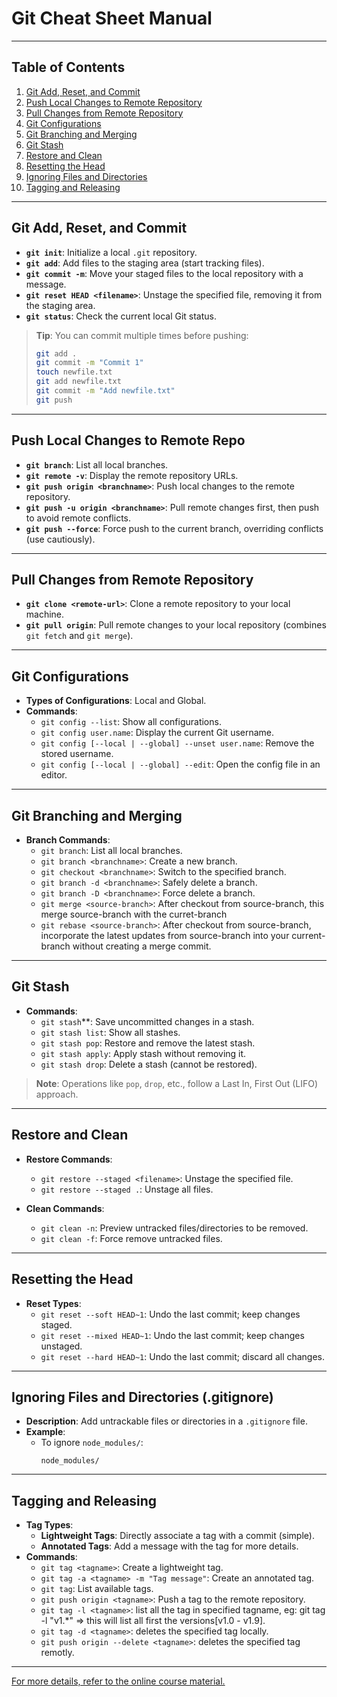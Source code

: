 # Git Cheat Sheet Manual

---

## Table of Contents
1. [Git Add, Reset, and Commit](#git-add-reset-and-commit)
2. [Push Local Changes to Remote Repository](#git-push-local-changes-to-remote-repo)
3. [Pull Changes from Remote Repository](#git-pull-changes-from-remote-repository)
4. [Git Configurations](#git-configurations)
5. [Git Branching and Merging](#git-branching-and-merging)
6. [Git Stash](#git-stash)
7. [Restore and Clean](#git-restore-and-clean)
8. [Resetting the Head](#git-resetting-the-head)
9. [Ignoring Files and Directories](#git-ignoring-files-and-directories-gitignore)
10. [Tagging and Releasing](#git-tagging-and-releasing)

---

## Git Add, Reset, and Commit

- **`git init`**: Initialize a local `.git` repository.
- **`git add`**: Add files to the staging area (start tracking files).
- **`git commit -m`**: Move your staged files to the local repository with a message.
- **`git reset HEAD <filename>`**: Unstage the specified file, removing it from the staging area.
- **`git status`**: Check the current local Git status.

> **Tip**: You can commit multiple times before pushing:
> ```bash
> git add .
> git commit -m "Commit 1"
> touch newfile.txt
> git add newfile.txt
> git commit -m "Add newfile.txt"
> git push
> ```

---

## Push Local Changes to Remote Repo

- **`git branch`**: List all local branches.
- **`git remote -v`**: Display the remote repository URLs.
- **`git push origin <branchname>`**: Push local changes to the remote repository.
- **`git push -u origin <branchname>`**: Pull remote changes first, then push to avoid remote conflicts.
- **`git push --force`**: Force push to the current branch, overriding conflicts (use cautiously).

---

## Pull Changes from Remote Repository

- **`git clone <remote-url>`**: Clone a remote repository to your local machine.
- **`git pull origin`**: Pull remote changes to your local repository (combines `git fetch` and `git merge`).

---

## Git Configurations

- **Types of Configurations**: Local and Global.
- **Commands**:
  - `git config --list`: Show all configurations.
  - `git config user.name`: Display the current Git username.
  - `git config [--local | --global] --unset user.name`: Remove the stored username.
  - `git config [--local | --global] --edit`: Open the config file in an editor.

---

## Git Branching and Merging

- **Branch Commands**:
  - `git branch`: List all local branches.
  - `git branch <branchname>`: Create a new branch.
  - `git checkout <branchname>`: Switch to the specified branch.
  - `git branch -d <branchname>`: Safely delete a branch.
  - `git branch -D <branchname>`: Force delete a branch.
  - `git merge <source-branch>`: After checkout from source-branch, this merge source-branch with the curret-branch
  - `git rebase <source-branch>`: After checkout from source-branch, incorporate the latest updates from source-branch into your current-branch without creating a merge commit.

---

## Git Stash

- **Commands**:
  - `git stash`**: Save uncommitted changes in a stash.
  - `git stash list`: Show all stashes.
  - `git stash pop`: Restore and remove the latest stash.
  - `git stash apply`: Apply stash without removing it.
  - `git stash drop`: Delete a stash (cannot be restored).

> **Note**: Operations like `pop`, `drop`, etc., follow a Last In, First Out (LIFO) approach.

---

## Restore and Clean

- **Restore Commands**:
  - `git restore --staged <filename>`: Unstage the specified file.
  - `git restore --staged .`: Unstage all files.

- **Clean Commands**:
  - `git clean -n`: Preview untracked files/directories to be removed.
  - `git clean -f`: Force remove untracked files.

---

## Resetting the Head

- **Reset Types**:
  - `git reset --soft HEAD~1`: Undo the last commit; keep changes staged.
  - `git reset --mixed HEAD~1`: Undo the last commit; keep changes unstaged.
  - `git reset --hard HEAD~1`: Undo the last commit; discard all changes.

---

## Ignoring Files and Directories (.gitignore)

- **Description**: Add untrackable files or directories in a `.gitignore` file.
- **Example**:
  - To ignore `node_modules/`:
    ```
    node_modules/
    ```

---

## Tagging and Releasing

- **Tag Types**:
  - **Lightweight Tags**: Directly associate a tag with a commit (simple).
  - **Annotated Tags**: Add a message with the tag for more details.
- **Commands**:
  - `git tag <tagname>`: Create a lightweight tag.
  - `git tag -a <tagname> -m "Tag message"`: Create an annotated tag.
  - `git tag`: List available tags.
  - `git push origin <tagname>`: Push a tag to the remote repository.
  - `git tag -l <tagname>`: list all the tag in specified tagname, eg: git tag -l "v1.*" => this will list all first the versions[v1.0 - v1.9].
  - `git tag -d <tagname>`: deletes the specified tag locally.
  - `git push origin --delete <tagname>`: deletes the specified tag remotly.

---

[For more details, refer to the online course material.](https://elzero.org/learn-git-and-github/)
